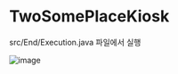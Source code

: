 # TwoSomePlaceKiosk

src/End/Execution.java 파일에서 실행 


![image](https://user-images.githubusercontent.com/87695174/128871865-5e6fed84-55d1-46d3-9de0-b8132c2dd6c6.png)
